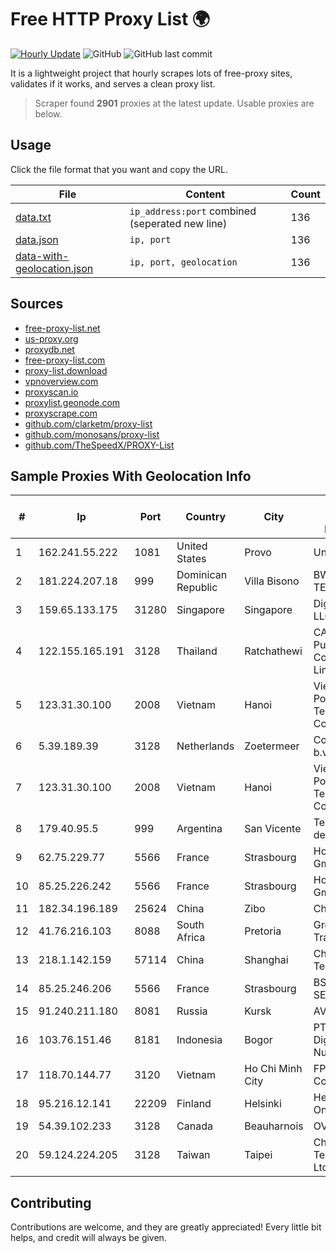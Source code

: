 
# Free HTTP Proxy List 🌍

[![Hourly Update](https://github.com/mertguvencli/http-proxy-list/actions/workflows/main.yml/badge.svg?branch=main)](https://github.com/mertguvencli/http-proxy-list/actions/workflows/main.yml)
![GitHub](https://img.shields.io/github/license/mertguvencli/http-proxy-list)
![GitHub last commit](https://img.shields.io/github/last-commit/mertguvencli/http-proxy-list)

It is a lightweight project that hourly scrapes lots of free-proxy sites, validates if it works, and serves a clean proxy list.


> Scraper found **2901** proxies at the latest update. Usable proxies are below.

## Usage

Click the file format that you want and copy the URL.


|File|Content|Count|
|----|-------|-----|
|[data.txt](https://raw.githubusercontent.com/mertguvencli/http-proxy-list/main/proxy-list/data.txt)|`ip_address:port` combined (seperated new line)|136|
|[data.json](https://raw.githubusercontent.com/mertguvencli/http-proxy-list/main/proxy-list/data.json)|`ip, port`|136|
|[data-with-geolocation.json](https://raw.githubusercontent.com/mertguvencli/http-proxy-list/main/proxy-list/data-with-geolocation.json)|`ip, port, geolocation`|136|

## Sources

* [free-proxy-list.net](https://free-proxy-list.net)
* [us-proxy.org](https://www.us-proxy.org)
* [proxydb.net](http://proxydb.net)
* [free-proxy-list.com](https://free-proxy-list.com/?page=&port=&type%5B%5D=http&type%5B%5D=https&up_time=0&search=Search)
* [proxy-list.download](https://www.proxy-list.download/HTTP)
* [vpnoverview.com](https://vpnoverview.com/privacy/anonymous-browsing/free-proxy-servers)
* [proxyscan.io](https://www.proxyscan.io)
* [proxylist.geonode.com](https://proxylist.geonode.com/api/proxy-list?limit=300&page=1&sort_by=lastChecked&sort_type=desc&protocols=http,https)
* [proxyscrape.com](https://api.proxyscrape.com/v2/?request=displayproxies&protocol=http&timeout=10000&country=all&ssl=all&anonymity=all)
* [github.com/clarketm/proxy-list](https://raw.githubusercontent.com/clarketm/proxy-list/master/proxy-list-raw.txt)
* [github.com/monosans/proxy-list](https://raw.githubusercontent.com/monosans/proxy-list/main/proxies/http.txt)
* [github.com/TheSpeedX/PROXY-List](https://raw.githubusercontent.com/TheSpeedX/PROXY-List/master/http.txt)


## Sample Proxies With Geolocation Info

|#|Ip|Port|Country|City|Internet Service Provider|
|-|--|----|-------|----|-------------------------|
|1|162.241.55.222|1081|United States|Provo|Unified Layer|
|2|181.224.207.18|999|Dominican Republic|Villa Bisono|BW TELECOM|
|3|159.65.133.175|31280|Singapore|Singapore|DigitalOcean, LLC|
|4|122.155.165.191|3128|Thailand|Ratchathewi|CAT Telecom Public Company Limited|
|5|123.31.30.100|2008|Vietnam|Hanoi|VietNam Post and Telecom Corporation|
|6|5.39.189.39|3128|Netherlands|Zoetermeer|ColoCenter b.v.|
|7|123.31.30.100|2008|Vietnam|Hanoi|VietNam Post and Telecom Corporation|
|8|179.40.95.5|999|Argentina|San Vicente|Telefonica de Argentina|
|9|62.75.229.77|5566|France|Strasbourg|Host Europe GmbH|
|10|85.25.226.242|5566|France|Strasbourg|Host Europe GmbH|
|11|182.34.196.189|25624|China|Zibo|Chinanet|
|12|41.76.216.103|8088|South Africa|Pretoria|Green Flash Trading|
|13|218.1.142.159|57114|China|Shanghai|China Telecom|
|14|85.25.246.206|5566|France|Strasbourg|BSB-SERVICE|
|15|91.240.211.180|8081|Russia|Kursk|AVANT Ltd.|
|16|103.76.151.46|8181|Indonesia|Bogor|PT. Java Digital Nusantara|
|17|118.70.144.77|3120|Vietnam|Ho Chi Minh City|FPT Telecom Company|
|18|95.216.12.141|22209|Finland|Helsinki|Hetzner Online GmbH|
|19|54.39.102.233|3128|Canada|Beauharnois|OVH SAS|
|20|59.124.224.205|3128|Taiwan|Taipei|Chunghwa Telecom Co., Ltd.|



## Contributing

Contributions are welcome, and they are greatly appreciated! Every
little bit helps, and credit will always be given.

